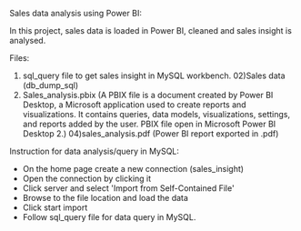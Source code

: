 Sales data analysis using Power BI:

In this project, sales data is loaded in Power BI, cleaned and sales insight is analysed.

Files:

01) sql_query file to get sales insight in MySQL workbench.
02)Sales data (db_dump_sql)
03) Sales_analysis.pbix (A PBIX file is a document created by Power BI Desktop, a Microsoft application used to create reports and visualizations. It contains queries, data models, visualizations, settings, and reports added by the user. PBIX file open in Microsoft Power BI Desktop 2.)
04)sales_analysis.pdf (Power BI report exported in .pdf)

Instruction for data analysis/query in MySQL:
* On the home page create a new connection (sales_insight)
* Open the connection by clicking it 
* Click server and select 'Import from Self-Contained File'
* Browse to the file location and load the data
* Click start import 
* Follow sql_query file for data query in MySQL.
